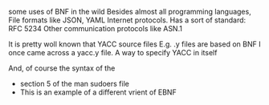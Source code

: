 some uses of BNF in the wild
Besides almost all programming languages,
File formats like JSON, YAML
Internet protocols. Has a sort of standard: RFC 5234
Other communication protocols like ASN.1

It is pretty woll known that YACC source files E.g. .y files are based on BNF
 I once came across a yacc.y file. A way to specify YACC in itself

And, of course the syntax of the 
  * section 5 of the man sudoers file
  * This is an example of a different vrient of EBNF
